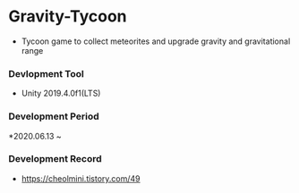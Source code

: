 # Gravity-Tycoon
* Tycoon game to collect meteorites and upgrade gravity and gravitational range

### Devlopment Tool
* Unity 2019.4.0f1(LTS)

### Development Period
*2020.06.13 ~

### Development Record
* https://cheolmini.tistory.com/49
